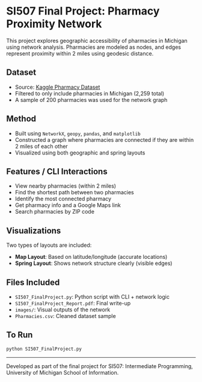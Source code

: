
# SI507 Final Project: Pharmacy Proximity Network

This project explores geographic accessibility of pharmacies in Michigan using network analysis. Pharmacies are modeled as nodes, and edges represent proximity within 2 miles using geodesic distance.

##  Dataset
- Source: [Kaggle Pharmacy Dataset](https://www.kaggle.com/datasets)
- Filtered to only include pharmacies in Michigan (2,259 total)
- A sample of 200 pharmacies was used for the network graph

##  Method
- Built using `NetworkX`, `geopy`, `pandas`, and `matplotlib`
- Constructed a graph where pharmacies are connected if they are within 2 miles of each other
- Visualized using both geographic and spring layouts

## Features / CLI Interactions
- View nearby pharmacies (within 2 miles)
- Find the shortest path between two pharmacies
- Identify the most connected pharmacy
- Get pharmacy info and a Google Maps link
- Search pharmacies by ZIP code

## Visualizations
Two types of layouts are included:
- **Map Layout**: Based on latitude/longitude (accurate locations)
- **Spring Layout**: Shows network structure clearly (visible edges)

## Files Included
- `SI507_FinalProject.py`: Python script with CLI + network logic
- `SI507_FinalProject_Report.pdf`: Final write-up
- `images/`: Visual outputs of the network
- `Pharmacies.csv`: Cleaned dataset sample 

## To Run
```bash
python SI507_FinalProject.py
```

---

Developed as part of the final project for SI507: Intermediate Programming, University of Michigan School of Information.
